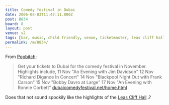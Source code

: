 ```yaml
---
title: Comedy festival in Dubai
date: 2006-08-03T11:47:11.000Z
post: 8834
board: 8
layout: post
venue: v2
tags: [bar, music, child friendly, venue, ticketmaster, leas cliff hall]
permalink: /m/8834/
---
```

From <a href="http://www.popbitch.com">Popbitch</a>:
<blockquote> Get your tickets to Dubai for the comedy
   festival in November. Highlights include,
   11 Nov "An Evening with Jim Davidson"
   12 Nov "Richard Digance In Concert"
   14 Nov "Blackpool Night Out with Frank Carson"
   15 Nov "Bobby Davro at Large"
   17 Nov "An Evening with Ronnie Corbett"
<a href="http://www.dubaicomedyfestival.net/home.html">dubaicomedyfestival.net/home.html</a></blockquote>

Does that not sound spookily like the highlights of the <a href="/wiki/leas+cliff+hall">Leas Cliff Hall</a>..?
